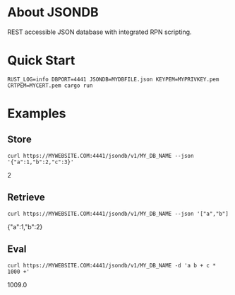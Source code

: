 # About JSONDB

REST accessible JSON database with integrated RPN scripting.

# Quick Start

    RUST_LOG=info DBPORT=4441 JSONDB=MYDBFILE.json KEYPEM=MYPRIVKEY.pem CRTPEM=MYCERT.pem cargo run

# Examples

## Store
    curl https://MYWEBSITE.COM:4441/jsondb/v1/MY_DB_NAME --json '{"a":1,"b":2,"c":3}'
2

## Retrieve
    curl https://MYWEBSITE.COM:4441/jsondb/v1/MY_DB_NAME --json '["a","b"]
{"a":1,"b":2}

## Eval
    curl https://MYWEBSITE.COM:4441/jsondb/v1/MY_DB_NAME -d 'a b + c * 1000 +'
1009.0
